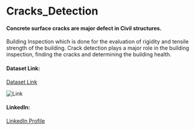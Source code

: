 # Cracks_Detection

#### Concrete surface cracks are major defect in Civil structures. 
Building Inspection which is done for the evaluation of rigidity and tensile strength of the building. 
Crack detection plays a major role in the building inspection, finding the cracks and determining the building health.

#### Dataset Link:
[Dataset Link](https://www.kaggle.com/arunrk7/surface-crack-detection)

![Link](https://www.kaggle.com/arunrk7/surface-crack-detection)

#### LinkedIn:
[LinkedIn Profile](https://www.linkedin.com/in/mlagoor/)


